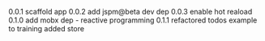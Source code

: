 0.0.1
scaffold app
0.0.2
add jspm@beta dev dep
0.0.3
enable hot reaload
0.1.0
add mobx dep - reactive programming
0.1.1
refactored todos example to training
added store
